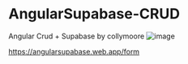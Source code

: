 # AngularSupabase-CRUD

Angular Crud + Supabase by collymoore
![image](https://github.com/collym97/AngularSupabase-CRUD/assets/68247899/d496f348-641c-4cee-ad61-1a31b806c1e4)

https://angularsupabase.web.app/form
